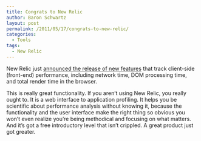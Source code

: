 ```yaml
---
title: Congrats to New Relic
author: Baron Schwartz
layout: post
permalink: /2011/05/17/congrats-to-new-relic/
categories:
  - Tools
tags:
  - New Relic
---
```

New Relic just [announced the release of new features][1] that track client-side (front-end) performance, including network time, DOM processing time, and total render time in the browser.

This is really great functionality. If you aren&#8217;t using New Relic, you really ought to. It is a web interface to application profiling. It helps you be scientific about performance analysis without knowing it, because the functionality and the user interface make the right thing so obvious you won&#8217;t even realize you&#8217;re being methodical and focusing on what matters. And it&#8217;s got a free introductory level that isn&#8217;t crippled. A great product just got greater.

 [1]: http://blog.newrelic.com/2011/05/17/real-user-monitoring-has-arrived/